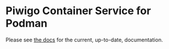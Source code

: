 # Piwigo Container Service for Podman

Please see [the docs](docs/index.md) for the current, up-to-date, documentation.
